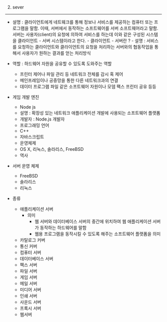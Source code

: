 2. sever
--------------------------------------------------
- 설명 : 클라이언트에게 네트웨크를 통해 정보나 서비스를 제공하는 컴퓨터 또는 프로그램을 말함.
         이때, 서버에서 동작하는 소프트웨어를 서버 소프트웨어라고 말함.
         서버는 사용자(client)의 요청에 의하여 서비스를 하는데 이와 같은 구성된 시스템을 클라이언트 - 서버 시스템이라고 한다.
           - 클라이언트 - 서버란 ?
             - 설명 : 서비스를 요청하는 클라이언트와 클라이언트의 요청을 처리하는 서버와의 협동작업을 통해서 사용자가 원하는 결과를 얻는 처리방식   
- 역할 : 하드웨어 자원을 공유할 수 있도록 도와주는 역할
  - 프린터 제어나 파일 관리 등 네트워크 전체를 감시 혹 제어
  - 메인프레임이나 공중망을 통한 다른 네트워크과의 연결
  - 데이터 프로그램 파일 같은 소프트웨어 자원이나 모뎀 팩스 프린터 공유 등등
- 게임 개발 엔진
  - Node js
   - 설명 : 확장성 있는 네트워크 애플리케이션 개발에 사용되는 소프트웨어 플랫폼
   - 개발자 : Node.js 개발자
   - 프로그래밍 언어
    - C++
    - 자바스크립트
    - 운영체제 
     - OS X, 리눅스, 솔라리스, FreeBSD
    - 역사
    
- 서버 운영 체제
  - FreeBSD
  - 솔라리스
  - 리눅스
- 종류
  - 애플리케이션 서버
    - 의미 
      - 웹 서버와 데이터베이스 서버의 중간에 위치하여 웹 애플리케이션 서버가 동작하는 하드웨어를 말함
      - 웹용 프로그램을 동작시킬 수 있도록 해주는 소프트웨어 플랫폼을 의미     
  - 카탈로그 커버
  - 통신 커버
  - 컴퓨터 서버
  - 데이터베이스 서버
  - 팩스 서버
  - 파일 서버
  - 게임 서버
  - 메일 서버
  - 미디어 서버
  - 인쇄 서버
  - 사운드 서버
  - 프록시 서버
  - 웹서버
